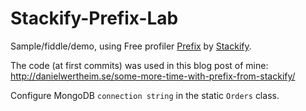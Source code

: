 # Stackify-Prefix-Lab
Sample/fiddle/demo, using Free profiler [Prefix](http://www.prefix.io/) by [Stackify](http://stackify.com/).

The code (at first commits) was used in this blog post of mine: http://danielwertheim.se/some-more-time-with-prefix-from-stackify/

Configure MongoDB `connection string` in the static `Orders` class.